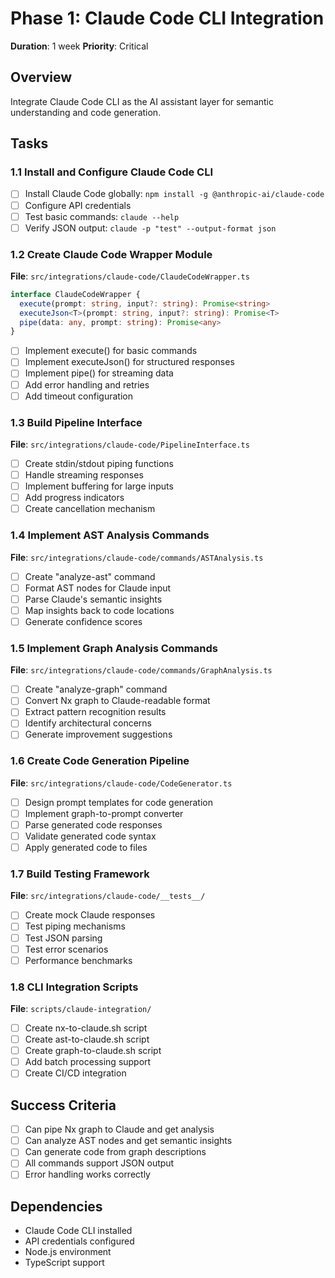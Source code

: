 # Phase 1: Claude Code CLI Integration
**Duration**: 1 week
**Priority**: Critical

## Overview
Integrate Claude Code CLI as the AI assistant layer for semantic understanding and code generation.

## Tasks

### 1.1 Install and Configure Claude Code CLI
- [ ] Install Claude Code globally: `npm install -g @anthropic-ai/claude-code`
- [ ] Configure API credentials
- [ ] Test basic commands: `claude --help`
- [ ] Verify JSON output: `claude -p "test" --output-format json`

### 1.2 Create Claude Code Wrapper Module
**File**: `src/integrations/claude-code/ClaudeCodeWrapper.ts`

```typescript
interface ClaudeCodeWrapper {
  execute(prompt: string, input?: string): Promise<string>
  executeJson<T>(prompt: string, input?: string): Promise<T>
  pipe(data: any, prompt: string): Promise<any>
}
```

- [ ] Implement execute() for basic commands
- [ ] Implement executeJson() for structured responses
- [ ] Implement pipe() for streaming data
- [ ] Add error handling and retries
- [ ] Add timeout configuration

### 1.3 Build Pipeline Interface
**File**: `src/integrations/claude-code/PipelineInterface.ts`

- [ ] Create stdin/stdout piping functions
- [ ] Handle streaming responses
- [ ] Implement buffering for large inputs
- [ ] Add progress indicators
- [ ] Create cancellation mechanism

### 1.4 Implement AST Analysis Commands
**File**: `src/integrations/claude-code/commands/ASTAnalysis.ts`

- [ ] Create "analyze-ast" command
- [ ] Format AST nodes for Claude input
- [ ] Parse Claude's semantic insights
- [ ] Map insights back to code locations
- [ ] Generate confidence scores

### 1.5 Implement Graph Analysis Commands
**File**: `src/integrations/claude-code/commands/GraphAnalysis.ts`

- [ ] Create "analyze-graph" command
- [ ] Convert Nx graph to Claude-readable format
- [ ] Extract pattern recognition results
- [ ] Identify architectural concerns
- [ ] Generate improvement suggestions

### 1.6 Create Code Generation Pipeline
**File**: `src/integrations/claude-code/CodeGenerator.ts`

- [ ] Design prompt templates for code generation
- [ ] Implement graph-to-prompt converter
- [ ] Parse generated code responses
- [ ] Validate generated code syntax
- [ ] Apply generated code to files

### 1.7 Build Testing Framework
**File**: `src/integrations/claude-code/__tests__/`

- [ ] Create mock Claude responses
- [ ] Test piping mechanisms
- [ ] Test JSON parsing
- [ ] Test error scenarios
- [ ] Performance benchmarks

### 1.8 CLI Integration Scripts
**File**: `scripts/claude-integration/`

- [ ] Create nx-to-claude.sh script
- [ ] Create ast-to-claude.sh script
- [ ] Create graph-to-claude.sh script
- [ ] Add batch processing support
- [ ] Create CI/CD integration

## Success Criteria
- [ ] Can pipe Nx graph to Claude and get analysis
- [ ] Can analyze AST nodes and get semantic insights
- [ ] Can generate code from graph descriptions
- [ ] All commands support JSON output
- [ ] Error handling works correctly

## Dependencies
- Claude Code CLI installed
- API credentials configured
- Node.js environment
- TypeScript support
